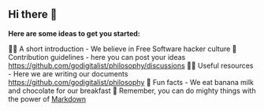 ## Hi there 👋

**Here are some ideas to get you started:**

🙋‍♀️ A short introduction - We believe in Free Software hacker culture
🌈 Contribution guidelines - here you can post your ideas https://github.com/godigitalist/philosophy/discussions
👩‍💻 Useful resources - Here we are writing our documents https://github.com/godigitalist/philosophy
🍿 Fun facts - We eat banana milk and chocolate for our breakfast
🧙 Remember, you can do mighty things with the power of [Markdown](https://docs.github.com/github/writing-on-github/getting-started-with-writing-and-formatting-on-github/basic-writing-and-formatting-syntax)

